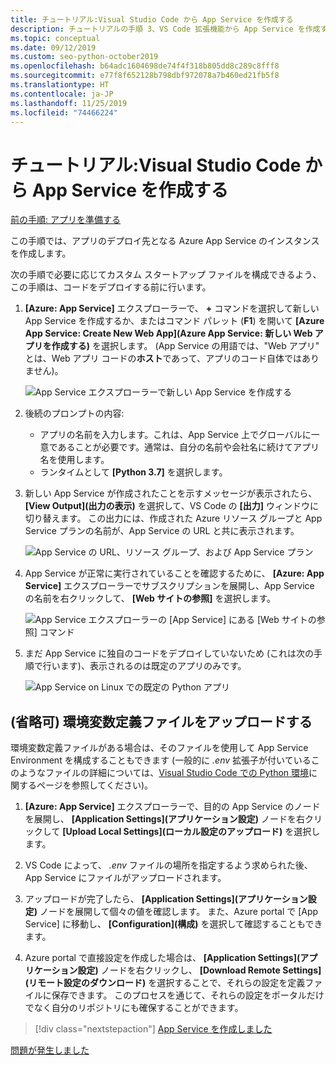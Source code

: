 ```yaml
---
title: チュートリアル:Visual Studio Code から App Service を作成する
description: チュートリアルの手順 3、VS Code 拡張機能から App Service を作成する。
ms.topic: conceptual
ms.date: 09/12/2019
ms.custom: seo-python-october2019
ms.openlocfilehash: b64adc1604698de74f4f318b805dd8c289c8fff8
ms.sourcegitcommit: e77f8f652128b798dbf972078a7b460ed21fb5f8
ms.translationtype: HT
ms.contentlocale: ja-JP
ms.lasthandoff: 11/25/2019
ms.locfileid: "74466224"
---
```

# <a name="tutorial-create-the-app-service-from-visual-studio-code"></a>チュートリアル:Visual Studio Code から App Service を作成する

[前の手順: アプリを準備する](tutorial-deploy-app-service-on-linux-02.md)

この手順では、アプリのデプロイ先となる Azure App Service のインスタンスを作成します。

次の手順で必要に応じてカスタム スタートアップ ファイルを構成できるよう、この手順は、コードをデプロイする前に行います。

1. **[Azure: App Service]** エクスプローラーで、 **+** コマンドを選択して新しい App Service を作成するか、またはコマンド パレット (**F1**) を開いて **[Azure App Service: Create New Web App]\(Azure App Service: 新しい Web アプリを作成する\)** を選択します。 (App Service の用語では、"Web アプリ" とは、Web アプリ コードの**ホスト**であって、アプリのコード自体ではありません)。

    ![App Service エクスプローラーで新しい App Service を作成する](media/deploy-azure/create-new-app-service-in-app-service-explorer.png)

1. 後続のプロンプトの内容:

    - アプリの名前を入力します。これは、App Service 上でグローバルに一意であることが必要です。通常は、自分の名前や会社名に続けてアプリ名を使用します。
    - ランタイムとして **[Python 3.7]** を選択します。

1. 新しい App Service が作成されたことを示すメッセージが表示されたら、 **[View Output]\(出力の表示\)** を選択して、VS Code の **[出力]** ウィンドウに切り替えます。 この出力には、作成された Azure リソース グループと App Service プランの名前が、App Service の URL と共に表示されます。

    ![App Service の URL、リソース グループ、および App Service プラン](media/deploy-azure/url-for-your-new-app-service-and-resource-group-and-plan.png)

1. App Service が正常に実行されていることを確認するために、 **[Azure: App Service]** エクスプローラーでサブスクリプションを展開し、App Service の名前を右クリックして、 **[Web サイトの参照]** を選択します。

    ![App Service エクスプローラーの [App Service] にある [Web サイトの参照] コマンド](media/deploy-azure/select-command-to-browse-website-in-app-service.png)

1. まだ App Service に独自のコードをデプロイしていないため (これは次の手順で行います)、表示されるのは既定のアプリのみです。

    ![App Service on Linux での既定の Python アプリ](media/deploy-azure/default-python-app-on-app-service-on-linux.png)

## <a name="optional-upload-an-environment-variable-definitions-file"></a>(省略可) 環境変数定義ファイルをアップロードする

環境変数定義ファイルがある場合は、そのファイルを使用して App Service Environment を構成することもできます (一般的に *.env* 拡張子が付いているこのようなファイルの詳細については、[Visual Studio Code での Python 環境](https://code.visualstudio.com/docs/python/environments#environment-variable-definitions-file)に関するページを参照してください)。

1. **[Azure: App Service]** エクスプローラーで、目的の App Service のノードを展開し、 **[Application Settings]\(アプリケーション設定\)** ノードを右クリックして **[Upload Local Settings]\(ローカル設定のアップロード\)** を選択します。

1. VS Code によって、 *.env* ファイルの場所を指定するよう求められた後、App Service にファイルがアップロードされます。

1. アップロードが完了したら、 **[Application Settings]\(アプリケーション設定\)** ノードを展開して個々の値を確認します。 また、Azure portal で [App Service] に移動し、 **[Configuration]\(構成\)** を選択して確認することもできます。

1. Azure portal で直接設定を作成した場合は、 **[Application Settings]\(アプリケーション設定\)** ノードを右クリックし、 **[Download Remote Settings]\(リモート設定のダウンロード\)** を選択することで、それらの設定を定義ファイルに保存できます。 このプロセスを通じて、それらの設定をポータルだけでなく自分のリポジトリにも確保することができます。

> [!div class="nextstepaction"]
> [App Service を作成しました](tutorial-deploy-app-service-on-linux-04.md)

[問題が発生しました](https://www.research.net/r/PWZWZ52?tutorial=vscode-appservice-python&step=03-create-app-service)
